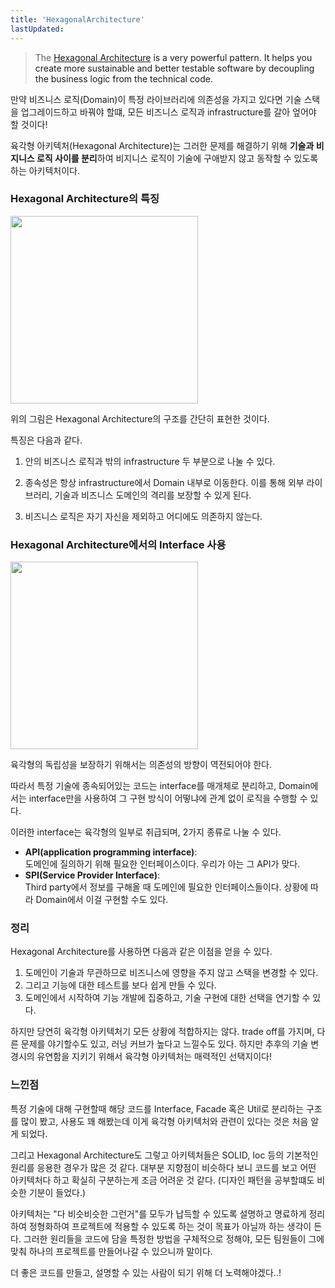 ```yaml
---
title: 'HexagonalArchitecture'
lastUpdated: 
---
```


> The  <a href="https://beyondxscratch.com/2017/08/19/hexagonal-architecture-the-practical-guide-for-a-clean-architecture">Hexagonal Architecture<a/> is a very powerful pattern. It helps you create more sustainable and better testable software by decoupling the business logic from the technical code.

만약 비즈니스 로직(Domain)이 특정 라이브러리에 의존성을 가지고 있다면 기술 스택을 업그레이드하고 바꿔야 할떄, 모든 비즈니스 로직과 infrastructure를 갈아 엎어야 할 것이다!

육각형 아키텍처(Hexagonal Architecture)는 그러한 문제를 해결하기 위해 **기술과 비지니스 로직 사이를 분리**하여 비지니스 로직이 기술에 구애받지 않고 동작할 수 있도록 하는 아키텍처이다.

### Hexagonal Architecture의 특징

<img height=300px src="https://beyondxscratch.com/wp-content/uploads/2020/08/overview-of-a-hexagonal-architecture.png">

위의 그림은 Hexagonal Architecture의 구조를 간단히 표현한 것이다.

특징은 다음과 같다.

1. 안의 비즈니스 로직과 밖의 infrastructure 두 부분으로 나눌 수 있다.

2. 종속성은 항상 infrastructure에서 Domain 내부로 이동한다. 이를 통해 외부 라이브러리, 기술과 비즈니스 도메인의 격리를 보장할 수 있게 된다.

3. 비즈니스 로직은 자기 자신을 제외하고 어디에도 의존하지 않는다.

### Hexagonal Architecture에서의 Interface 사용

<img height=300px src="https://beyondxscratch.com/wp-content/uploads/2020/08/implementation-of-the-hexagonal-architecture-1024x554.png">

육각형의 독립성을 보장하기 위해서는 의존성의 방향이 역전되어야 한다.

따라서 특정 기술에 종속되어있는 코드는 interface를 매개체로 분리하고, Domain에서는 interface만을 사용하여 그 구현 방식이 어떻냐에 관계 없이 로직을 수행할 수 있다.

이러한 interface는 육각형의 일부로 취급되며, 2가지 종류로 나눌 수 있다.

- **API(application programming interface)**:<br>도메인에 질의하기 위해 필요한 인터페이스이다. 우리가 아는 그 API가 맞다.
- **SPI(Service Provider Interface)**:<br>Third party에서 정보를 구해올 때 도메인에 필요한 인터페이스들이다. 상황에 따라 Domain에서 이걸 구현할 수도 있다.

### 정리

Hexagonal Architecture를 사용하면 다음과 같은 이점을 얻을 수 있다.

1. 도메인이 기술과 무관하므로 비즈니스에 영향을 주지 않고 스택을 변경할 수 있다.
2. 그리고 기능에 대한 테스트를 보다 쉽게 만들 수 있다.
3. 도메인에서 시작하여 기능 개발에 집중하고, 기술 구현에 대한 선택을 연기할 수 있다.

하지만 당연히 육각형 아키텍처기 모든 상황에 적합하지는 않다. trade off를 가지며, 다른 문제를 야기할수도 있고, 러닝 커브가 높다고 느낄수도 있다. 하지만 추후의 기술 변경시의 유연함을 지키기 위해서 육각형 아키텍처는 매력적인 선택지이다!

### 느낀점

특정 기술에 대해 구현할때 해당 코드를 Interface, Facade 혹은 Util로 분리하는 구조를 많이 봤고, 사용도 꽤 해봤는데 이게 육각형 아키텍처와 관련이 있다는 것은 처음 알게 되었다.

그리고 Hexagonal Architecture도 그렇고 아키텍처들은 SOLID, Ioc 등의 기본적인 원리를 응용한 경우가 많은 것 같다. 대부분 지향점이 비슷하다 보니 코드를 보고 어떤 아키텍처다 하고 확실히 구분하는게 조금 어려운 것 같다. (디자인 패턴을 공부할떄도 비슷한 기분이 들었다.)

아키텍처는 "다 비슷비슷한 그런거"를 모두가 납득할 수 있도록 설명하고 명료하게 정리하여 정형화하여 프로젝트에 적용할 수 있도록 하는 것이 목표가 아닐까 하는 생각이 든다. 그러한 원리들을 코드에 담을 특정한 방법을 구체적으로 정해야, 모든 팀원들이 그에 맞춰 하나의 프로젝트를 만들어나갈 수 있으니까 말이다.

더 좋은 코드를 만들고, 설명할 수 있는 사람이 되기 위해 더 노력해야겠다..!
